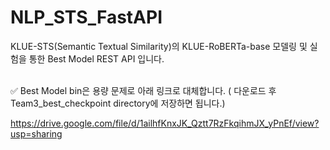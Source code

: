# NLP_STS_FastAPI
KLUE-STS(Semantic Textual Similarity)의 KLUE-RoBERTa-base 모델링 및 실험을 통한 Best Model REST API 입니다.

<br>
✅ Best Model bin은 용량 문제로 아래 링크로 대체합니다. ( 다운로드 후 Team3_best_checkpoint directory에 저장하면 됩니다.)

https://drive.google.com/file/d/1ailhfKnxJK_Qztt7RzFkqihmJX_yPnEf/view?usp=sharing
